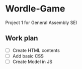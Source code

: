 # Wordle-Game

Project 1 for General Assembly SEI

## Work plan

- [ ] Create HTML contents
- [ ] Add basic CSS
- [ ] Create Model in JS